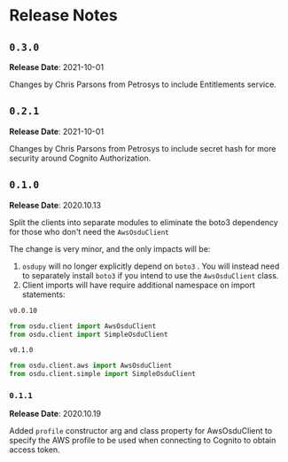 # Release Notes

## `0.3.0`

**Release Date**: 2021-10-01

Changes by Chris Parsons from Petrosys to include Entitlements service.

## `0.2.1`

**Release Date**: 2021-10-01

Changes by Chris Parsons from Petrosys to include secret hash for more security around Cognito Authorization.

## `0.1.0`

**Release Date**: 2020.10.13

Split the clients into separate modules to eliminate the boto3 dependency for those who don't need the `AwsOsduClient`

The change is very minor, and the only impacts will be:

1. `osdupy` will no longer explicitly depend on `boto3` . You will instead need to separately install `boto3` if you intend to use the `AwsOsduClient` class.
2. Client imports will have require additional namespace on import statements:

`v0.0.10`

```python
from osdu.client import AwsOsduClient
from osdu.client import SimpleOsduClient
```

`v0.1.0`

```python
from osdu.client.aws import AwsOsduClient
from osdu.client.simple import SimpleOsduClient
```

### `0.1.1`

**Release Date**: 2020.10.19

Added `profile` constructor arg and class property for AwsOsduClient to specify the AWS profile to be used when connecting to Cognito to obtain access token.
